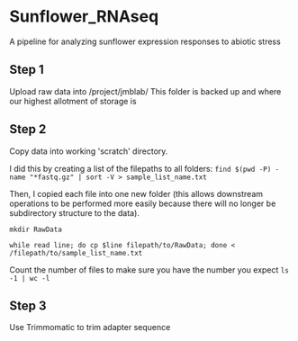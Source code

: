 # Sunflower_RNAseq
A pipeline for analyzing sunflower expression responses to abiotic stress

## Step 1
Upload raw data into /project/jmblab/
This folder is backed up and where our highest allotment of storage is

## Step 2
Copy data into working 'scratch' directory.

I did this by creating a list of the filepaths to all folders: `find $(pwd -P) -name "*fastq.gz" | sort -V > sample_list_name.txt`

Then, I copied each file into one new folder (this allows downstream operations to be performed more easily because there will no longer be subdirectory structure to the data).

`mkdir RawData`

`while read line;
do cp $line filepath/to/RawData; done < /filepath/to/sample_list_name.txt`

Count the number of files to make sure you have the number you expect
`ls -1 | wc -l`

## Step 3
Use Trimmomatic to trim adapter sequence

